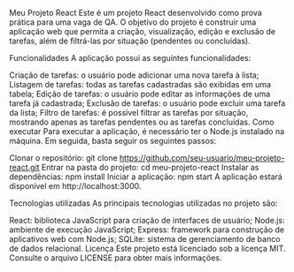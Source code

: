 Meu Projeto React
Este é um projeto React desenvolvido como prova prática para uma vaga de QA. O objetivo do projeto é construir uma aplicação web que permita a criação, visualização, edição e exclusão de tarefas, além de filtrá-las por situação (pendentes ou concluídas).

Funcionalidades
A aplicação possui as seguintes funcionalidades:

Criação de tarefas: o usuário pode adicionar uma nova tarefa à lista;
Listagem de tarefas: todas as tarefas cadastradas são exibidas em uma tabela;
Edição de tarefas: o usuário pode editar as informações de uma tarefa já cadastrada;
Exclusão de tarefas: o usuário pode excluir uma tarefa da lista;
Filtro de tarefas: é possível filtrar as tarefas por situação, mostrando apenas as tarefas pendentes ou as tarefas concluídas.
Como executar
Para executar a aplicação, é necessário ter o Node.js instalado na máquina. Em seguida, basta seguir os seguintes passos:

Clonar o repositório: git clone https://github.com/seu-usuario/meu-projeto-react.git
Entrar na pasta do projeto: cd meu-projeto-react
Instalar as dependências: npm install
Iniciar a aplicação: npm start
A aplicação estará disponível em http://localhost:3000.

Tecnologias utilizadas
As principais tecnologias utilizadas no projeto são:

React: biblioteca JavaScript para criação de interfaces de usuário;
Node.js: ambiente de execução JavaScript;
Express: framework para construção de aplicativos web com Node.js;
SQLite: sistema de gerenciamento de banco de dados relacional.
Licença
Este projeto está licenciado sob a licença MIT. Consulte o arquivo LICENSE para obter mais informações.